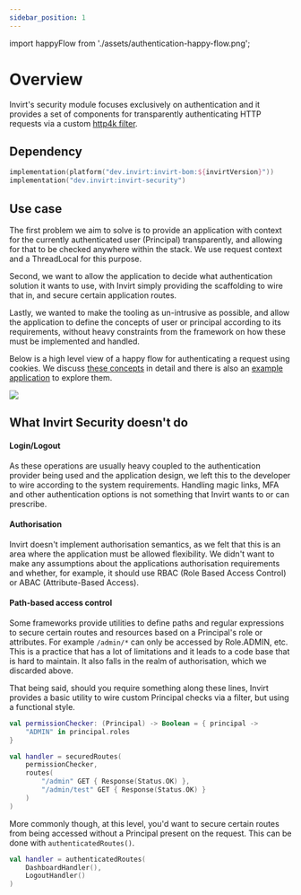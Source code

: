 ```yaml
---
sidebar_position: 1
---
```


import happyFlow from './assets/authentication-happy-flow.png';

# Overview

Invirt's security module focuses exclusively on authentication and it provides
a set of components for transparently authenticating HTTP requests via a custom [http4k filter](https://www.http4k.org/guide/reference/core/#filters).

## Dependency
```kotlin
implementation(platform("dev.invirt:invirt-bom:${invirtVersion}"))
implementation("dev.invirt:invirt-security")
```

## Use case
The first problem we aim to solve is to provide an application with context for the currently
authenticated user (Principal) transparently, and allowing for that to be checked anywhere within the stack.
We use request context and a ThreadLocal for this purpose.

Second, we want to allow the application to decide what authentication solution it wants to use, with Invirt simply
providing the scaffolding to wire that in, and secure certain application routes.

Lastly, we wanted to make the tooling as un-intrusive as possible, and allow the application to define
the concepts of user or principal according to its requirements, without heavy constraints from the framework
on how these must be implemented and handled.

Below is a high level view of a happy flow for authenticating a request using cookies.
We discuss [these concepts](/docs/framework/security/core-concepts) in detail and
there is also an [example application](/docs/framework/security/example) to explore them.

<img src={happyFlow}/>

## What Invirt Security doesn't do

#### Login/Logout
As these operations are usually heavy coupled to the authentication provider being used and the application
design, we left this to the developer to wire according to the system requirements. Handling magic links, MFA
and other authentication options is not something that Invirt wants to or can prescribe.

#### Authorisation
Invirt doesn't implement authorisation semantics, as we felt that this is an area where the application
must be allowed flexibility. We didn't want to make any assumptions about the applications authorisation requirements
and whether, for example, it should use RBAC (Role Based Access Control) or ABAC (Attribute-Based Access).

#### Path-based access control
Some frameworks provide utilities to define paths and regular expressions to secure certain routes and
resources based on a Principal's role or attributes. For example `/admin/*` can only be accessed by Role.ADMIN, etc.
This is a practice that has a lot of limitations and it leads to a code base that is hard to maintain.
It also falls in the realm of authorisation, which we discarded above.

That being said, should you require something along these lines, Invirt provides a basic utility to wire
custom Principal checks via a filter, but using a functional style.
```kotlin
val permissionChecker: (Principal) -> Boolean = { principal ->
    "ADMIN" in principal.roles
}

val handler = securedRoutes(
    permissionChecker,
    routes(
        "/admin" GET { Response(Status.OK) },
        "/admin/test" GET { Response(Status.OK) }
    )
)
```

More commonly though, at this level, you'd want to secure certain routes from being accessed
without a Principal present on the request. This can be done with `authenticatedRoutes()`.

```kotlin
val handler = authenticatedRoutes(
    DashboardHandler(),
    LogoutHandler()
)
```
